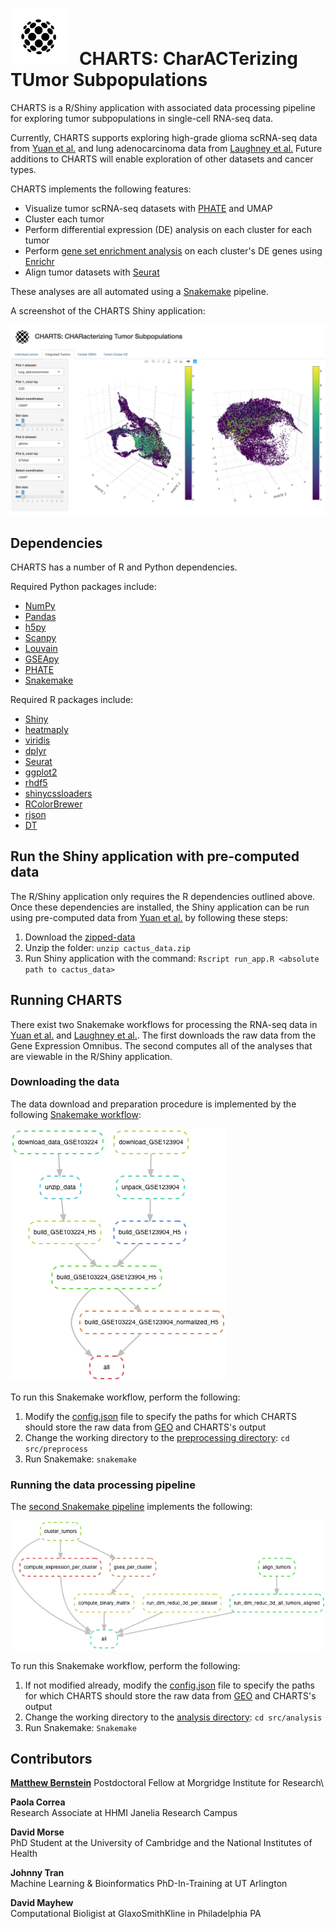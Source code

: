 # <img src="https://github.com/mbernste/cancer-single-cell-biomarker/blob/master/img/charts_logo.png" alt="alt text" width="90px" height="90px"> &nbsp; CHARTS: CharACTerizing TUmor Subpopulations 

CHARTS is a R/Shiny application with associated data processing pipeline for exploring tumor subpopulations in single-cell RNA-seq data.

Currently, CHARTS supports exploring high-grade glioma scRNA-seq data from [Yuan et al.](https://genomemedicine.biomedcentral.com/articles/10.1186/s13073-018-0567-9) and lung adenocarcinoma data from [Laughney et al.](https://www.nature.com/articles/s41591-019-0750-6) Future additions to CHARTS will enable exploration of other datasets and cancer types.

CHARTS implements the following features: 
* Visualize tumor scRNA-seq datasets with [PHATE](https://github.com/KrishnaswamyLab/PHATE) and UMAP
* Cluster each tumor 
* Perform differential expression (DE) analysis on each cluster for each tumor 
* Perform [gene set enrichment analysis](https://www.pnas.org/content/102/43/15545) on each cluster's DE genes using [Enrichr](https://amp.pharm.mssm.edu/Enrichr/) 
* Align tumor datasets with [Seurat](https://www.cell.com/cell/fulltext/S0092-8674(19)30559-8?_returnURL=https%3A%2F%2Flinkinghub.elsevier.com%2Fretrieve%2Fpii%2FS0092867419305598%3Fshowall%3Dtrue) 

These analyses are all automated using a [Snakemake](https://snakemake.readthedocs.io/en/stable/) pipeline. 

A screenshot of the CHARTS Shiny application: 

![screenshot](https://github.com/mbernste/cancer-single-cell-biomarker/blob/master/img/screenshot.png) 

## Dependencies

CHARTS has a number of R and Python dependencies. 

Required Python packages include:
* [NumPy](https://numpy.org) 
* [Pandas](https://pandas.pydata.org) 
* [h5py](https://pypi.org/project/h5py/) 
* [Scanpy](https://icb-scanpy.readthedocs-hosted.com/en/stable/) 
* [Louvain](https://louvain-igraph.readthedocs.io/en/latest/) 
* [GSEApy](https://gseapy.readthedocs.io/en/latest/)
* [PHATE](https://github.com/KrishnaswamyLab/PHATE) 
* [Snakemake](https://snakemake.readthedocs.io/en/stable/)

Required R packages include:
* [Shiny](https://www.google.com/search?client=safari&rls=en&q=R+Shiny&ie=UTF-8&oe=UTF-8)
* [heatmaply](https://cran.r-project.org/web/packages/heatmaply/index.html) 
* [viridis](https://cran.r-project.org/web/packages/viridis/index.html) 
* [dplyr](https://www.rdocumentation.org/packages/dplyr/versions/0.7.8) 
* [Seurat](https://satijalab.org/seurat/) 
* [ggplot2](https://ggplot2.tidyverse.org) 
* [rhdf5](http://bioconductor.org/packages/release/bioc/html/rhdf5.html) 
* [shinycssloaders](https://cran.r-project.org/web/packages/shinycssloaders/index.html) 
* [RColorBrewer](https://cran.r-project.org/web/packages/RColorBrewer/index.html) 
* [rjson](https://cran.r-project.org/web/packages/rjson/index.html) 
* [DT](https://cran.r-project.org/web/packages/DT/index.html) 

## Run the Shiny application with pre-computed data

The R/Shiny application only requires the R dependencies outlined above. Once these dependencies are installed, the Shiny application can be run using pre-computed data from [Yuan et al.](https://genomemedicine.biomedcentral.com/articles/10.1186/s13073-018-0567-9) by following these steps:
1. Download the [zipped-data](https://uwmadison.box.com/s/8gxeyb7ropvi0up1ydaiy2jud0amlo0f)
2. Unzip the folder:
``unzip cactus_data.zip``
3. Run Shiny application with the command:
``Rscript run_app.R <absolute path to cactus_data>``

## Running CHARTS

There exist two Snakemake workflows for processing the RNA-seq data in [Yuan et al.](https://genomemedicine.biomedcentral.com/articles/10.1186/s13073-018-0567-9) and [Laughney et al.](https://www.nature.com/articles/s41591-019-0750-6). The first downloads the raw data from the Gene Expression Omnibus. The second computes all of the analyses that are viewable in the R/Shiny application. 

### Downloading the data

The data download and preparation procedure is implemented by the following [Snakemake workflow](https://github.com/mbernste/cancer-single-cell-biomarker/blob/master/src/preprocess/Snakefile):

![DAG](https://github.com/mbernste/cancer-single-cell-biomarker/blob/master/img/prep_data_dag.png)

To run this Snakemake workflow, perform the following:
1. Modify the [config.json](https://github.com/mbernste/cancer-single-cell-biomarker/blob/master/config.json) file to specify the paths for which CHARTS should store the raw data from [GEO](https://www.ncbi.nlm.nih.gov/geo/query/acc.cgi?acc=GSE103224) and CHARTS's output
2. Change the working directory to the [preprocessing directory](https://github.com/mbernste/cancer-single-cell-biomarker/tree/master/src/preprocess): ``cd src/preprocess``
3. Run Snakemake: ``snakemake``

### Running the data processing pipeline

The [second Snakemake pipeline](https://github.com/mbernste/cancer-single-cell-biomarker/blob/master/src/analysis/Snakefile) implements the following:

![DAG](https://github.com/mbernste/cancer-single-cell-biomarker/blob/master/img/dag.png)

To run this Snakemake workflow, perform the following: 
1. If not modified already, modify the [config.json](https://github.com/mbernste/cancer-single-cell-biomarker/blob/master/config.json) file to specify the paths for which CHARTS should store the raw data from [GEO](https://www.ncbi.nlm.nih.gov/geo/query/acc.cgi?acc=GSE103224) and CHARTS's output
2. Change the working directory to the [analysis directory](https://github.com/mbernste/cancer-single-cell-biomarker/tree/master/src/analysis): ``cd src/analysis``
3. Run Snakemake: ``Snakemake``

## Contributors

**[Matthew	Bernstein](https://mbernste.github.io)** 
Postdoctoral Fellow at Morgridge Institute for Research\

**Paola	Correa**\
Research Associate at HHMI Janelia Research Campus

**David	Morse**\
PhD Student at the University of Cambridge and the National Institutes of Health

**Johnny	Tran**\
Machine Learning & Bioinformatics PhD-In-Training at UT Arlington

**David	Mayhew**\
Computational Bioligist at GlaxoSmithKline in Philadelphia PA
